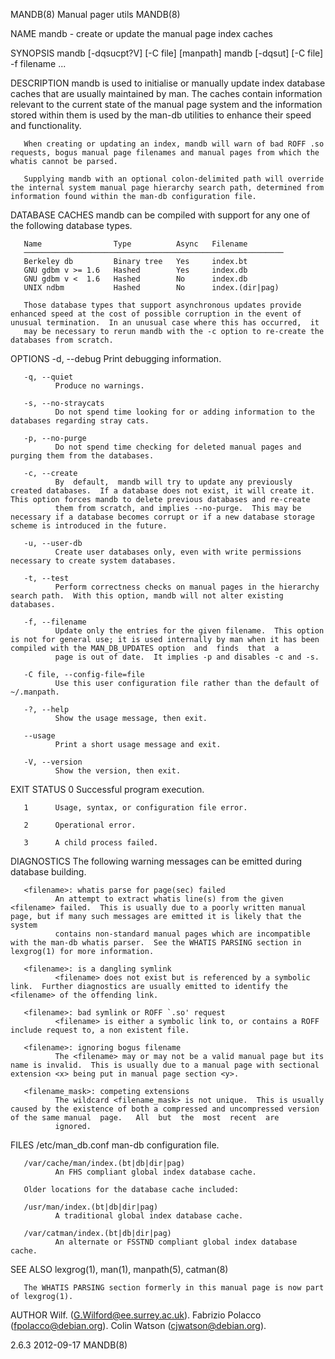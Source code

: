 MANDB(8)                                                                                      Manual pager utils                                                                                     MANDB(8)



NAME
       mandb - create or update the manual page index caches

SYNOPSIS
       mandb [-dqsucpt?V] [-C file] [manpath]
       mandb [-dqsut] [-C file] -f filename ...

DESCRIPTION
       mandb  is  used to initialise or manually update index database caches that are usually maintained by man.  The caches contain information relevant to the current state of the manual page system and
       the information stored within them is used by the man-db utilities to enhance their speed and functionality.

       When creating or updating an index, mandb will warn of bad ROFF .so requests, bogus manual page filenames and manual pages from which the whatis cannot be parsed.

       Supplying mandb with an optional colon-delimited path will override the internal system manual page hierarchy search path, determined from information found within the man-db configuration file.

DATABASE CACHES
       mandb can be compiled with support for any one of the following database types.


       Name                Type          Async   Filename
       ──────────────────────────────────────────────────────────
       Berkeley db         Binary tree   Yes     index.bt
       GNU gdbm v >= 1.6   Hashed        Yes     index.db
       GNU gdbm v <  1.6   Hashed        No      index.db
       UNIX ndbm           Hashed        No      index.(dir|pag)

       Those database types that support asynchronous updates provide enhanced speed at the cost of possible corruption in the event of unusual termination.  In an unusual case where this has occurred,  it
       may be necessary to rerun mandb with the -c option to re-create the databases from scratch.

OPTIONS
       -d, --debug
              Print debugging information.

       -q, --quiet
              Produce no warnings.

       -s, --no-straycats
              Do not spend time looking for or adding information to the databases regarding stray cats.

       -p, --no-purge
              Do not spend time checking for deleted manual pages and purging them from the databases.

       -c, --create
              By  default,  mandb will try to update any previously created databases.  If a database does not exist, it will create it.  This option forces mandb to delete previous databases and re-create
              them from scratch, and implies --no-purge.  This may be necessary if a database becomes corrupt or if a new database storage scheme is introduced in the future.

       -u, --user-db
              Create user databases only, even with write permissions necessary to create system databases.

       -t, --test
              Perform correctness checks on manual pages in the hierarchy search path.  With this option, mandb will not alter existing databases.

       -f, --filename
              Update only the entries for the given filename.  This option is not for general use; it is used internally by man when it has been compiled with the MAN_DB_UPDATES option  and  finds  that  a
              page is out of date.  It implies -p and disables -c and -s.

       -C file, --config-file=file
              Use this user configuration file rather than the default of ~/.manpath.

       -?, --help
              Show the usage message, then exit.

       --usage
              Print a short usage message and exit.

       -V, --version
              Show the version, then exit.

EXIT STATUS
       0      Successful program execution.

       1      Usage, syntax, or configuration file error.

       2      Operational error.

       3      A child process failed.

DIAGNOSTICS
       The following warning messages can be emitted during database building.

       <filename>: whatis parse for page(sec) failed
              An attempt to extract whatis line(s) from the given <filename> failed.  This is usually due to a poorly written manual page, but if many such messages are emitted it is likely that the system
              contains non-standard manual pages which are incompatible with the man-db whatis parser.  See the WHATIS PARSING section in lexgrog(1) for more information.

       <filename>: is a dangling symlink
              <filename> does not exist but is referenced by a symbolic link.  Further diagnostics are usually emitted to identify the <filename> of the offending link.

       <filename>: bad symlink or ROFF `.so' request
              <filename> is either a symbolic link to, or contains a ROFF include request to, a non existent file.

       <filename>: ignoring bogus filename
              The <filename> may or may not be a valid manual page but its name is invalid.  This is usually due to a manual page with sectional extension <x> being put in manual page section <y>.

       <filename_mask>: competing extensions
              The wildcard <filename_mask> is not unique.  This is usually caused by the existence of both a compressed and uncompressed version of the same manual  page.   All  but  the  most  recent  are
              ignored.

FILES
       /etc/man_db.conf
              man-db configuration file.

       /var/cache/man/index.(bt|db|dir|pag)
              An FHS compliant global index database cache.

       Older locations for the database cache included:

       /usr/man/index.(bt|db|dir|pag)
              A traditional global index database cache.

       /var/catman/index.(bt|db|dir|pag)
              An alternate or FSSTND compliant global index database cache.

SEE ALSO
       lexgrog(1), man(1), manpath(5), catman(8)

       The WHATIS PARSING section formerly in this manual page is now part of lexgrog(1).

AUTHOR
       Wilf. (G.Wilford@ee.surrey.ac.uk).
       Fabrizio Polacco (fpolacco@debian.org).
       Colin Watson (cjwatson@debian.org).



2.6.3                                                                                             2012-09-17                                                                                         MANDB(8)
